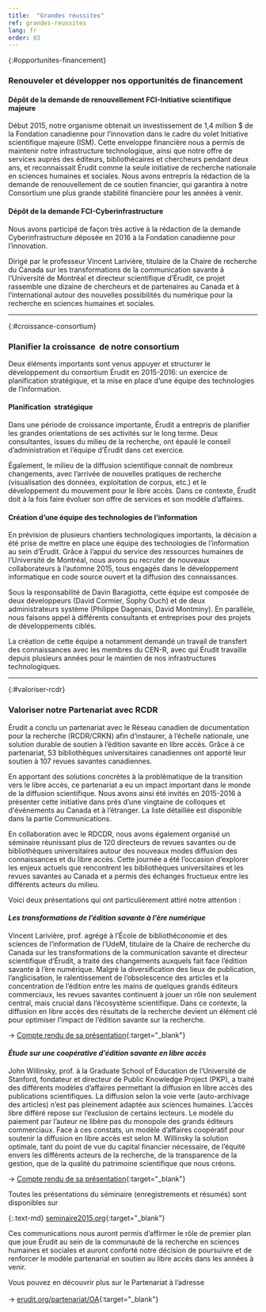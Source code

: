 ```yaml
---
title:  "Grandes réussites"
ref: grandes-reussites
lang: fr
order: 03
---
```

{:#opportunites-financement}
### Renouveler et développer nos opportunités de financement

#### Dépôt de la demande de renouvellement FCI-Initiative scientifique majeure
Début 2015, notre organisme obtenait un investissement de 1,4 million $ de la Fondation canadienne pour l’innovation dans le cadre du volet Initiative scientifique majeure (ISM). Cette enveloppe financière nous a permis de maintenir notre infrastructure technologique, ainsi que notre offre de services auprès des éditeurs, bibliothécaires et chercheurs pendant deux ans, et reconnaissait Érudit comme la seule initiative de recherche nationale en sciences humaines et sociales. Nous avons entrepris la rédaction de la demande de renouvellement de ce soutien financier, qui garantira à notre Consortium une plus grande stabilité financière pour les années à venir.

#### Dépôt de la demande FCI-Cyberinfrastructure
Nous avons participé de façon très active à la rédaction de la demande Cyberinfrastructure déposée en 2016 à la Fondation canadienne pour l’innovation.

Dirigé par le professeur Vincent Larivière, titulaire de la Chaire de recherche du Canada sur les transformations de la communication savante à l’Université de Montréal et directeur scientifique d’Érudit, ce projet rassemble une dizaine de chercheurs et de partenaires au Canada et à l’international autour des nouvelles possibilités du numérique pour la recherche en sciences humaines et sociales.

---

{:#croissance-consortium}
### Planifier la croissance  de notre consortium
Deux éléments importants sont venus appuyer et structurer le développement du consortium Érudit en 2015-2016: un exercice de planification stratégique, et la mise en place d’une équipe des technologies de l’information.

#### Planification  stratégique
Dans une période de croissance importante, Érudit a entrepris de planifier les grandes orientations de ses activités sur le long terme. Deux consultantes, issues du milieu de la recherche, ont épaulé le conseil d’administration et l’équipe d’Érudit dans cet exercice.

Également, le milieu de la diffusion scientifique connait de nombreux changements, avec l’arrivée de nouvelles pratiques de recherche (visualisation des données, exploitation de corpus, etc.) et le développement du mouvement pour le libre accès. Dans ce contexte, Érudit doit à la fois faire évoluer son offre de services et son modèle d’affaires.

#### Création d’une équipe des technologies de l’information
En prévision de plusieurs chantiers technologiques importants, la décision a été prise de mettre en place une équipe des technologies de l’information au sein d’Érudit. Grâce à l’appui du service des ressources humaines de l’Université de Montréal, nous avons pu recruter de nouveaux collaborateurs à l’automne 2015, tous engagés dans le développement informatique en code source ouvert et la diffusion des connaissances.  

Sous la responsabilité de Davin Baragiotta, cette équipe est composée de deux développeurs (David Cormier, Sophy Ouch) et de deux administrateurs système (Philippe Dagenais, David Montminy). En parallèle, nous faisons appel à différents consultants et entreprises pour des projets de développements ciblés.

La création de cette équipe a notamment demandé un travail de transfert des connaissances avec les membres du CEN-R, avec qui Érudit travaille depuis plusieurs années pour le maintien de nos infrastructures technologiques.

---

{:#valoriser-rcdr}
### Valoriser notre Partenariat avec RCDR
Érudit a conclu un partenariat avec le Réseau canadien de documentation pour la recherche (RCDR/CRKN) afin d’instaurer, à l’échelle nationale, une solution durable de soutien à l’édition savante en libre accès. Grâce à ce partenariat, 53 bibliothèques universitaires canadiennes ont apporté leur soutien à 107 revues savantes canadiennes.

En apportant des solutions concrètes à la problématique de la transition vers le libre accès, ce partenariat a eu un impact important dans le monde de la diffusion scientifique. Nous avons ainsi été invités en 2015-2016 à présenter cette initiative dans près d’une vingtaine de colloques et d'événements au Canada et à l’étranger. La liste détaillée est disponible dans la partie Communications.

En collaboration avec le RDCDR, nous avons également organisé un séminaire réunissant plus de 120 directeurs de revues savantes ou de bibliothèques universitaires autour des nouveaux modes diffusion des connaissances et du libre accès. Cette journée a été l’occasion d’explorer les enjeux actuels que rencontrent les bibliothèques universitaires et les revues savantes au Canada et a permis des échanges fructueux entre les différents acteurs du milieu.

Voici deux présentations qui ont particulièrement attiré notre attention :

#### *Les transformations de l’édition savante à l’ère numérique*
Vincent Larivière, prof. agrégé à l’École de bibliothéconomie et des sciences de l’information de l’UdeM, titulaire de la Chaire de recherche du Canada sur les transformations de la communication savante et directeur scientifique d’Érudit, a traité des changements auxquels fait face l’édition savante à l’ère numérique. Malgré la diversification des lieux de publication, l’anglicisation, le ralentissement de l’obsolescence des articles et la concentration de l’édition entre les mains de quelques grands éditeurs commerciaux, les revues savantes continuent à jouer un rôle non seulement central, mais crucial dans l’écosystème scientifique. Dans ce contexte, la diffusion en libre accès des résultats de la recherche devient un élément clé pour optimiser l’impact de l’édition savante sur la recherche.

-> [Compte rendu de sa présentation](){:target="_blank"}

#### *Étude sur une coopérative d’édition savante en libre accès*
John Willinsky, prof. à la Graduate School of Education de l’Université de Stanford, fondateur et directeur de Public Knowledge Project (PKP), a traité des différents modèles d’affaires permettant la diffusion en libre accès des publications scientifiques. La diffusion selon la voie verte (auto-archivage des articles) n’est pas pleinement adaptée aux sciences humaines. L’accès libre différé repose sur l’exclusion de certains lecteurs. Le modèle du paiement par l’auteur ne libère pas du monopole des grands éditeurs commerciaux. Face à ces constats, un modèle d’affaires coopératif pour soutenir la diffusion en libre accès est selon M. Willinsky la solution optimale, tant du point de vue du capital financier nécessaire, de l’équité envers les différents acteurs de la recherche, de la transparence de la gestion, que de la qualité du patrimoine scientifique que nous créons.

-> [Compte rendu de sa présentation](){:target="_blank"}

Toutes les présentations du séminaire (enregistrements et résumés) sont disponibles sur

{:.text-md}
[seminaire2015.org](http://www.seminaire2015.org/){:target="_blank"}

Ces communications nous auront permis d’affirmer le rôle de premier plan que joue Érudit au sein de la communauté de la recherche en sciences humaines et sociales et auront conforté notre décision de poursuivre et de renforcer le modèle partenarial en soutien au libre accès dans les années à venir.

Vous pouvez en découvrir plus sur le Partenariat à l’adresse <br/><br/>-> [erudit.org/partenariat/OA](){:target="_blank"}
